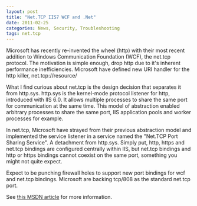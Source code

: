 ```yaml
---
layout: post
title: "Net.TCP IIS7 WCF and .Net"
date: 2011-02-25
categories: News, Security, Troubleshooting
tags: net.tcp
---
```


Microsoft has recently re-invented the wheel (http) with their most recent addition to Windows Communication Foundation (WCF), the net.tcp protocol. The motivation is simple enough, drop http due to it's inherent performance inefficiencies.  Microsoft have defined new URI handler for the http killer, net.tcp://resource/

What I find curious about net.tcp is the design decision that separates it from http.sys. http.sys is the kernel-mode protocol listener for http, introduced with IIS 6.0. It allows multiple processes to share the same port for communication at the same time. This model of abstraction enabled arbitrary processes to share the same port, IIS application pools and worker processes for example.

In net.tcp, Microsoft have strayed from their previous abstraction model and implemented the service listener in a service named the "Net.TCP Port Sharing Service". A detachment from http.sys. Simply put, http, https and net.tcp bindings are configured centrally within IIS, but net.tcp bindings and http or https bindings cannot coexist on the same port, something you might not quite expect.

Expect to be punching firewall holes to support new port bindings for wcf and net.tcp bindings. Microsoft are backing tcp/808 as the standard net.tcp port.

See [this MSDN article][ms734772] for more information.

[ms734772]: http://msdn.microsoft.com/en-us/library/ms734772.aspx